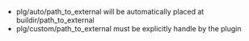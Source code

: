 * plg/auto/path_to_external will be automatically placed at buildir/path_to_external
* plg/custom/path_to_external must be explicitly handle by the plugin